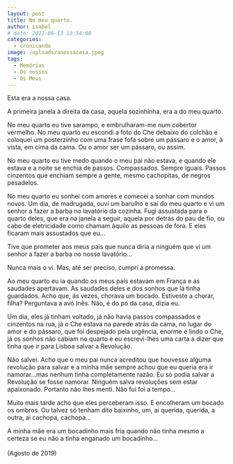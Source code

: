 ```yaml
---
layout: post
title: No meu quarto.
author: isabel
# date: 2021-06-13 13:54:00
categories:
  - cronicando
image: /uploads/anossacasa.jpeg
tags:
  - Memórias
  - Os nossos
  - Os Meus
---
```

Esta era a nossa casa.

A primeira janela &agrave; direita da casa, aquela sozinhinha, era a do meu quarto.

No meu quarto eu tive sarampo, e embrulharam-me num cobertor vermelho. No meu quarto eu escondi a foto do Che debaixo do colch&atilde;o e coloquei um posterzinho com uma frase fofa sobre um p&aacute;ssaro e o amor, &agrave; vista, em cima da cama. Ou o amor ser um p&aacute;ssaro, ou assim.

No meu quarto eu tive medo quando o meu pai n&atilde;o estava, e quando ele estava e a noite se enchia de passos. Compassados. Sempre iguais. Passos cinzentos que enchiam sempre a gente, mesmo cachopitas, de negros pesadelos.

No meu quarto eu sonhei com amores e comecei a sonhar com mundos novos. Um dia, de madrugada, ouvi um barulho e sa&iacute; do meu quarto e vi um senhor a fazer a barba no lavat&oacute;rio da cozinha. Fugi assustada para o quarto deles, que era na janela a seguir, aquela por detr&aacute;s do pau de fio, ou cabo de eletricidade como chamam &agrave;quilo as pessoas de fora. E eles ficaram mais assustados que eu…

Tive que prometer aos meus pais que nunca diria a ninguém que vi um senhor a fazer a barba no nosso lavat&oacute;rio…

Nunca mais o vi. Mas, até ser preciso, cumpri a promessa.

Ao meu quarto eu ia quando os meus pais estavam em Fran&ccedil;a e as saudades apertavam. As saudades deles e dos sonhos que l&aacute; tinha guardados. Acho que, &agrave;s vezes, chorava um bocado. Estiveste a chorar, filha? Perguntava a av&oacute; In&ecirc;s. N&atilde;o, é do p&oacute; da casa, dizia eu.

Um dia, eles j&aacute; tinham voltado, j&aacute; n&atilde;o havia passos compassados e cinzentos na rua, j&aacute; o Che estava na parede atr&aacute;s da cama, no lugar do amor e do p&aacute;ssaro, que foi despejado pela urg&ecirc;ncia, enorme e lindo o Che, j&aacute; os sonhos n&atilde;o cabiam no quarto e eu escrevi-lhes uma carta a dizer que tinha que ir para Lisboa salvar a Revolu&ccedil;&atilde;o.

N&atilde;o salvei. Acho que o meu pai nunca acreditou que houvesse alguma revolu&ccedil;&atilde;o para salvar e a minha m&atilde;e sempre achou que eu queria era ir namorar…mas nenhum tinha completamente raz&atilde;o. Eu s&oacute; podia salvar a Revolu&ccedil;&atilde;o se fosse namorar. Ninguém salva revolu&ccedil;&otilde;es sem estar apaixonado. Portanto n&atilde;o lhes menti. N&atilde;o fui foi a tempo…

Muito mais tarde acho que eles perceberam isso. E encolheram um bocado os ombros. Ou talvez s&oacute; tenham dito baixinho, um, ai querida, querida, a outra, ai cachopa, cachopa…

A minha m&atilde;e era um bocadinho mais fria quando n&atilde;o tinha mesmo a certeza se eu n&atilde;o a tinha enganado um bocadinho…<br><br>(Agosto de 2019)
